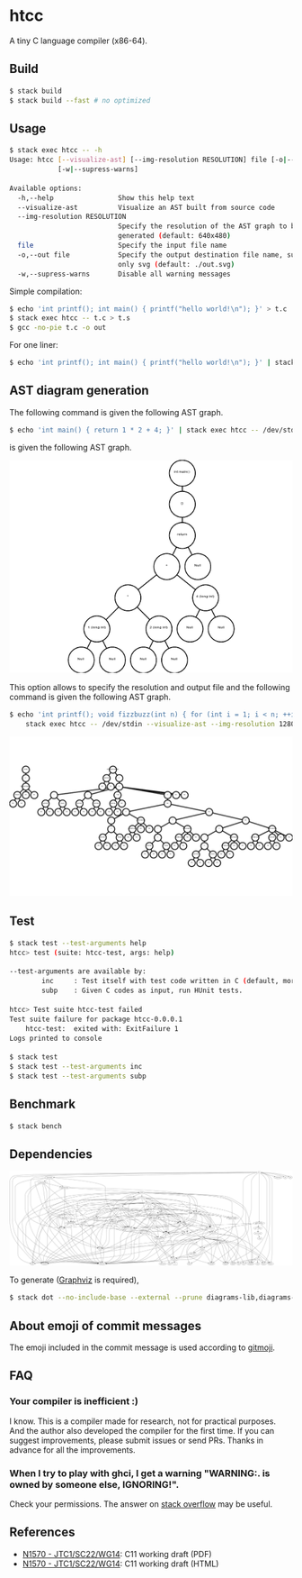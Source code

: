# htcc

A tiny C language compiler (x86-64).

## Build

```sh
$ stack build
$ stack build --fast # no optimized
```

## Usage

```sh
$ stack exec htcc -- -h
Usage: htcc [--visualize-ast] [--img-resolution RESOLUTION] file [-o|--out file]
            [-w|--supress-warns]

Available options:
  -h,--help                Show this help text
  --visualize-ast          Visualize an AST built from source code
  --img-resolution RESOLUTION
                           Specify the resolution of the AST graph to be
                           generated (default: 640x480)
  file                     Specify the input file name
  -o,--out file            Specify the output destination file name, supported
                           only svg (default: ./out.svg)
  -w,--supress-warns       Disable all warning messages
```

Simple compilation:

```sh
$ echo 'int printf(); int main() { printf("hello world!\n"); }' > t.c
$ stack exec htcc -- t.c > t.s
$ gcc -no-pie t.c -o out
```

For one liner:

```sh
$ echo 'int printf(); int main() { printf("hello world!\n"); }' | stack exec htcc -- /dev/stdin | gcc -xassembler -no-pie -o out -  
```

## AST diagram generation

The following command is given the following AST graph.

```sh
$ echo 'int main() { return 1 * 2 + 4; }' | stack exec htcc -- /dev/stdin --visualize-ast
```

is given the following AST graph.

![](./assets/example_ast/calc.png)

This option allows to specify the resolution and output file and
the following command is given the following AST graph.

```sh
$ echo 'int printf(); void fizzbuzz(int n) { for (int i = 1; i < n; ++i) { if (!(i % 15)) printf("fizzbuzz\n"); else if (!(i % 5)) printf("fizz\n"); else if (!(i % 3)) printf("buzz\n"); else print    f("%d\n", i); } } int main() { fizzbuzz(50); }' | \
    stack exec htcc -- /dev/stdin --visualize-ast --img-resolution 1280x720 --out fizzbuzz.svg
```


![](./assets/example_ast/fizzbuzz.png)

## Test

```sh
$ stack test --test-arguments help
htcc> test (suite: htcc-test, args: help)

--test-arguments are available by:
        inc     : Test itself with test code written in C (default, more faster).
        subp    : Given C codes as input, run HUnit tests.

htcc> Test suite htcc-test failed
Test suite failure for package htcc-0.0.0.1
    htcc-test:  exited with: ExitFailure 1
Logs printed to console

$ stack test
$ stack test --test-arguments inc
$ stack test --test-arguments subp
```

## Benchmark

```sh
$ stack bench
```

## Dependencies

![htcc Dependencies graph](./assets/htcc_depend.png)

To generate ([Graphviz](https://www.graphviz.org/) is required),

```sh
$ stack dot --no-include-base --external --prune diagrams-lib,diagrams-svg,diagrams-contrib | dot -Tpng -o out.png
```

## About emoji of commit messages

The emoji included in the commit message is used according to [gitmoji](https://gitmoji.carloscuesta.me/).

## FAQ

### Your compiler is inefficient :)

I know. 
This is a compiler made for research, not for practical purposes.
And the author also developed the compiler for the first time.
If you can suggest improvements, please submit issues or send PRs.
Thanks in advance for all the improvements.

### When I try to play with ghci, I get a warning "WARNING:. is owned by someone else, IGNORING!".

Check your permissions. 
The answer on [stack overflow](https://stackoverflow.com/questions/24665531/ghci-haskell-compiler-error-home-user-ghci-is-owned-by-someone-else-ignor) may be useful.

## References

* [N1570 - JTC1/SC22/WG14](http://open-std.org/jtc1/sc22/wg14/www/docs/n1570.pdf): C11 working draft (PDF)
* [N1570 - JTC1/SC22/WG14](https://port70.net/~nsz/c/c11/n1570.html): C11 working draft (HTML)
